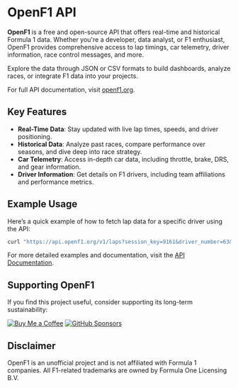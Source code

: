 # OpenF1 API

**OpenF1** is a free and open-source API that offers real-time and historical Formula 1 data. Whether you're a developer, data analyst, or F1 enthusiast, OpenF1 provides comprehensive access to lap timings, car telemetry, driver information, race control messages, and more.

Explore the data through JSON or CSV formats to build dashboards, analyze races, or integrate F1 data into your projects.

For full API documentation, visit [openf1.org](https://openf1.org).

## Key Features
- **Real-Time Data**: Stay updated with live lap times, speeds, and driver positioning.
- **Historical Data**: Analyze past races, compare performance over seasons, and dive deep into race strategy.
- **Car Telemetry**: Access in-depth car data, including throttle, brake, DRS, and gear information.
- **Driver Information**: Get details on F1 drivers, including team affiliations and performance metrics.

## Example Usage
Here’s a quick example of how to fetch lap data for a specific driver using the API:

```bash
curl "https://api.openf1.org/v1/laps?session_key=9161&driver_number=63&lap_number=8"
```

For more detailed examples and documentation, visit the [API Documentation](https://openf1.org).

## Supporting OpenF1
If you find this project useful, consider supporting its long-term sustainability:

[![Buy Me a Coffee](https://storage.googleapis.com/openf1-public/images/bmec_button.png)](https://www.buymeacoffee.com/openf1) 
[![GitHub Sponsors](https://camo.githubusercontent.com/83d0bc6fee65b88ce9311c6b68844b0bd86453fc599ad3ed0f6a27ee669c50d7/68747470733a2f2f696d672e736869656c64732e696f2f6769746875622f73706f6e736f72732f62722d673f7374796c653d666f722d7468652d6261646765)](https://github.com/sponsors/br-g)

## Disclaimer
OpenF1 is an unofficial project and is not affiliated with Formula 1 companies. All F1-related trademarks are owned by Formula One Licensing B.V.
